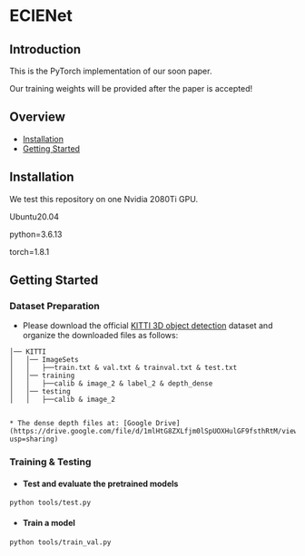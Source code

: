 # ECIENet

## Introduction

This is the PyTorch implementation of our soon paper.

Our training weights will be provided after the paper is accepted!

## Overview

- [Installation](#installation)
- [Getting Started](#getting-started)

## Installation

We test this repository on one Nvidia 2080Ti GPU.

Ubuntu20.04

python=3.6.13

torch=1.8.1


## Getting Started

### Dataset Preparation

* Please download the official [KITTI 3D object detection](http://www.cvlibs.net/datasets/kitti/eval_object.php?obj_benchmark=3d) dataset and organize the downloaded files as follows:

```
│── KITTI
│   │── ImageSets
│   │   ├──train.txt & val.txt & trainval.txt & test.txt
│   │── training
│   │   ├──calib & image_2 & label_2 & depth_dense
│   │── testing
│   │   ├──calib & image_2


* The dense depth files at: [Google Drive](https://drive.google.com/file/d/1mlHtG8ZXLfjm0lSpUOXHulGF9fsthRtM/view?usp=sharing) 
```

### Training & Testing

* #### Test and evaluate the pretrained models

```
python tools/test.py 
```
* #### Train a model

```
python tools/train_val.py
```
